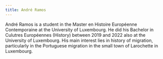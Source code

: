```yaml
---
title: André Ramos
---
```


André Ramos is a student in the Master en Histoire Européenne Contemporaine at the University of Luxembourg. He did his Bachelor in Culutres Européennes (History) between 2019 and 2022 also at the University of Luxembourg. His main interest lies in history of migration, particularly in the Portuguese migration in the small town of Larochette in Luxembourg.
